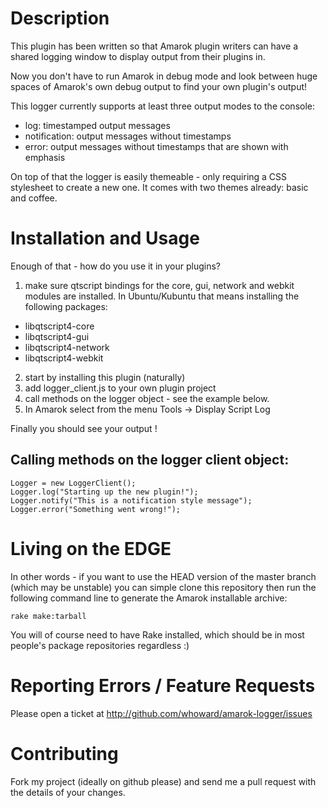 # Description

This plugin has been written so that Amarok plugin writers can have a shared
logging window to display output from their plugins in.  

Now you don't have to run Amarok in debug mode and look between huge spaces of 
Amarok's own debug output to find your own plugin's output!

This logger currently supports at least three output modes to the console:
  - log: timestamped output messages
  - notification: output messages without timestamps
  - error: output messages without timestamps that are shown with emphasis  

On top of that the logger is easily themeable - only requiring a CSS stylesheet
to create a new one.  It comes with two themes already: basic and coffee.

# Installation and Usage

Enough of that - how do you use it in your plugins?

1. make sure qtscript bindings for the core, gui, network and webkit modules
are installed.  In Ubuntu/Kubuntu that means installing the following packages:
  * libqtscript4-core
  * libqtscript4-gui
  * libqtscript4-network
  * libqtscript4-webkit
2. start by installing this plugin (naturally)
3. add logger_client.js to your own plugin project
4. call methods on the logger object - see the example below.
5. In Amarok select from the menu Tools -> Display Script Log

Finally you should see your output !

## Calling methods on the logger client object:
    Logger = new LoggerClient();
    Logger.log("Starting up the new plugin!");
    Logger.notify("This is a notification style message");
    Logger.error("Something went wrong!");

# Living on the EDGE
In other words - if you want to use the HEAD version of the master branch
(which may be unstable) you can simple clone this repository then run the
following command line to generate the Amarok installable archive:

    rake make:tarball

You will of course need to have Rake installed, which should be in most people's
package repositories regardless :)

# Reporting Errors / Feature Requests
Please open a ticket at http://github.com/whoward/amarok-logger/issues

# Contributing
Fork my project (ideally on github please) and send me a pull request with
the details of your changes. 
